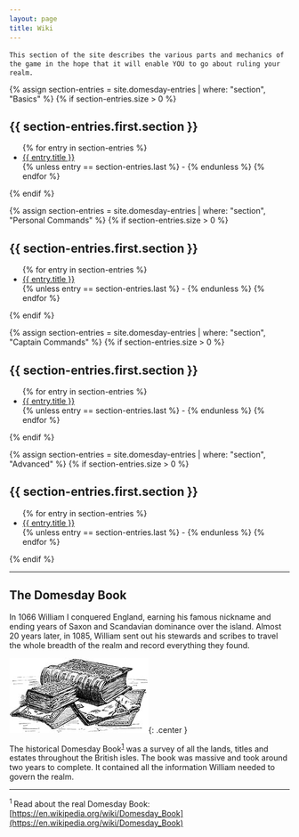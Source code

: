 ```yaml
---
layout: page
title: Wiki
---
```


```text
This section of the site describes the various parts and mechanics of the game in the hope that it will enable YOU to go about ruling your realm.
```

{% assign section-entries = site.domesday-entries | where: "section", "Basics" %}
{% if section-entries.size > 0 %}
  <h2> {{ section-entries.first.section }} </h2>
  <ul class="horz">
  {% for entry in section-entries %}
    <li><a href="{{ entry.url }}">{{ entry.title }}</a></li>
    {% unless entry == section-entries.last %} - {% endunless %}  
  {% endfor %}
  </ul>
{% endif %}

{% assign section-entries = site.domesday-entries | where: "section", "Personal Commands" %}
{% if section-entries.size > 0 %}
  <h2> {{ section-entries.first.section }} </h2>
  <ul class="horz">
  {% for entry in section-entries %}
    <li><a href="{{ entry.url }}">{{ entry.title }}</a></li>
    {% unless entry == section-entries.last %} - {% endunless %}  
  {% endfor %}
  </ul>
{% endif %}

{% assign section-entries = site.domesday-entries | where: "section", "Captain Commands" %}
{% if section-entries.size > 0 %}
  <h2> {{ section-entries.first.section }} </h2>
  <ul class="horz">
  {% for entry in section-entries %}
    <li><a href="{{ entry.url }}">{{ entry.title }}</a></li>
    {% unless entry == section-entries.last %} - {% endunless %}  
  {% endfor %}
  </ul>
{% endif %}

{% assign section-entries = site.domesday-entries | where: "section", "Advanced" %}
{% if section-entries.size > 0 %}
  <h2> {{ section-entries.first.section }} </h2>
  <ul class="horz">
  {% for entry in section-entries %}
    <li><a href="{{ entry.url }}">{{ entry.title }}</a></li>
    {% unless entry == section-entries.last %} - {% endunless %}  
  {% endfor %}
  </ul>
{% endif %}

---

## The Domesday Book

<div class="smaller-text">
In 1066 William I conquered England, earning his famous nickname and ending years of Saxon and Scandavian dominance over the island. Almost 20 years later, in 1085, William sent out his stewards and scribes to travel the whole breadth of the realm and record everything they found.</div>

![domesday-book](/public/images/domesday/250px-Domesday-book-1804x972.jpg){: .center }

<span class="smaller-text">The historical Domesday Book</span><sup class="smallest-text">[1](#footer)</sup> <span class="smaller-text"> was a survey of all the lands, titles and estates throughout the British isles. The book was massive and took around two years to complete. It contained all the information William needed to govern the realm.</span>

---

<span class="smaller-text"><a name="footer"><sup>1 </sup></a>Read about the real Domesday Book: [https://en.wikipedia.org/wiki/Domesday_Book](https://en.wikipedia.org/wiki/Domesday_Book)</span>


